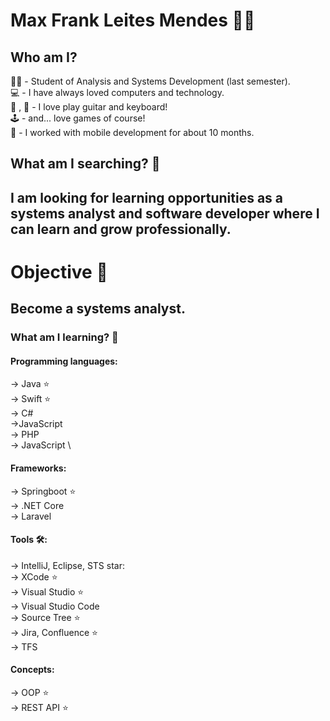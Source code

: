 # Max Frank Leites Mendes :man_technologist:


## Who am I?

:student: - Student of Analysis and Systems Development (last semester). \
:computer: - I have always loved computers and technology. \
:musical_keyboard: , :guitar: - I love play guitar and keyboard!\
:joystick: - and... love games of course! \
:iphone: - I worked with mobile development for about 10 months.

## What am I searching? :mag_right:

## I am looking for learning opportunities as a systems analyst and software developer where I can learn and grow professionally.

# Objective :dart:
## Become a systems analyst.

### What am I learning? :seedling:

#### Programming languages:
-> Java :star: \
-> Swift :star: \
-> C# \
->JavaScript \
-> PHP \
-> JavaScript \

#### Frameworks:

-> Springboot :star: \
-> .NET Core \
-> Laravel

#### Tools :hammer_and_wrench::

-> IntelliJ, Eclipse, STS star: \
-> XCode :star: \
-> Visual Studio :star: \
-> Visual Studio Code \
-> Source Tree  :star: \
-> Jira, Confluence  :star: \
-> TFS

#### Concepts:

-> OOP :star: \
-> REST API :star:
